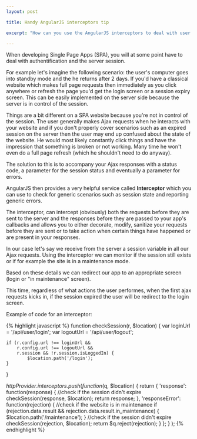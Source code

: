 ```yaml
---
layout: post

title: Handy AngularJS interceptors tip

excerpt: "How can you use the AngularJS interceptors to deal with user authentification and the server session."

---
```


When developing Single Page Apps (SPA), you will at some point have to deal with authentification and the server session.

For example let's imagine the following scenario: the user's computer goes into standby mode and the he returns after 2 days. If you'd have a classical website which makes full page requests then immediately as you click anywhere or refresh the page you'd get the login screen or a session expiry screen. This can be easily implemented on the server side because the server is in control of the session.

Things are a bit different on a SPA website because you're not in control of the session. The user generally makes Ajax requests when he interacts with your website and if you don't properly cover scenarios such as an expired session on the server then the user may end up confused about the state of the website. He would most likely constantly click things and have the impression that something is broken or not working. Many time he won't even do a full page refresh (which he shouldn't need to do anyway).

The solution to this is to accompany your Ajax responses with a status code, a parameter for the session status and eventually a parameter for errors.

AngularJS then provides a very helpful service called **Interceptor** which you can use to check for generic scenarios such as session state and reporting generic errors.

The interceptor, can intercept (obviously) both the requests before they are sent to the server and the responses before they are passed to your app's callbacks and allows you to either decorate, modify, sanitize your requests before they are sent or to take action when certain things have happened or are present in your responses.

In our case let's say we receive from the server a session variable in all our Ajax requests. Using the interceptor we can monitor if the session still exists or if for example the site is in a maintenance mode.

Based on these details we can redirect our app to an appropriate screen (login or "in maintenance" screen).

This time, regardless of what actions the user performes, when the first ajax requests kicks in, if the session expired the user will be redirect to the login screen.

Example of code for an interceptor:

{% highlight javascript %}
function checkSession(r, $location) {
    var loginUrl = '/api/user/login';
    var logoutUrl = '/api/user/logout';

    if (r.config.url !== loginUrl &&
        r.config.url !== logoutUrl &&
        r.session && !r.session.isLoggedIn) {
            $location.path('/login');          
    }
}

$httpProvider.interceptors.push(
  function($q, $location) {
    return {
      'response': function(response) {
        //check if the session didn't expire
        checkSession(response, $location);
        return response;
      },
     'responseError': function(rejection) {
        //check if the website is in maintenance
        if (rejection.data.result &&
            rejection.data.result.in_maintenance) {
                $location.path('/maintenance');
        }
        //check if the session didn't expire
        checkSession(rejection, $location);
        return $q.reject(rejection);
      }
    };
  }
);
{% endhighlight %}
